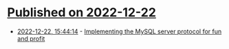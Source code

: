 # [Published on 2022-12-22](index.md)

* [2022-12-22, 15:44:14](https://news.ycombinator.com/item?id=34094471) - [Implementing the MySQL server protocol for fun and profit](https://ochagavia.nl/blog/implementing-the-mysql-server-protocol-for-fun-and-profit/)
